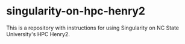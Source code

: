 # singularity-on-hpc-henry2
This is a repository with instructions for using Singularity on NC State University's HPC Henry2.
